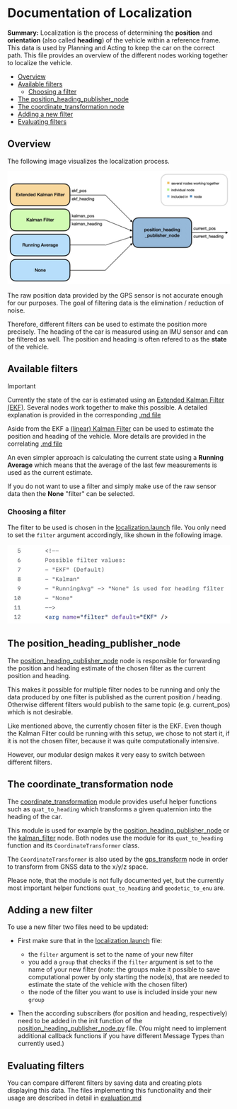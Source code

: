# Documentation of Localization

**Summary:** Localization is the process of determining the **position** and **orientation** (also called **heading**) of the vehicle within a reference frame.
This data is used by Planning and Acting to keep the car on the correct path.
This file provides an overview of the different nodes working together to localize the vehicle.

- [Overview](#overview)
- [Available filters](#available-filters)
  - [Choosing a filter](#choosing-a-filter)
- [The position_heading_publisher_node](#the-position_heading_publisher_node)
- [The coordinate_transformation node](#the-coordinate_transformation-node)
- [Adding a new filter](#adding-a-new-filter)
- [Evaluating filters](#evaluating-filters)

## Overview

The following image visualizes the localization process.

![Overview localization](../../doc/assets/localization/overview_localization.jpeg)

The raw position data provided by the GPS sensor is not accurate enough for our purposes.
The goal of filtering data is the elimination / reduction of noise.

Therefore, different filters can be used to estimate the position more precisely.
The heading of the car is measured using an IMU sensor and can be filtered as well.
The position and heading is often refered to as the **state** of the vehicle.

## Available filters

> [!IMPORTANT]

Currently the state of the car is estimated using an [Extended Kalman Filter (EKF)](./extended_kalman_filter.md).
Several nodes work together to make this possible.
A detailed explanation is provided in the corresponding [.md file](./extended_kalman_filter.md)

Aside from the EKF a [(linear) Kalman Filter](./kalman_filter.md) can be used to estimate the position and heading of the vehicle.
More details are provided in the correlating [.md file](./kalman_filter.md)

An even simpler approach is calculating the current state using a **Running Average** which means that the average of the last few measurements is used as the current estimate.

If you do not want to use a filter and simply make use of the raw sensor data then the **None** "filter" can be selected.

### Choosing a filter

The filter to be used is chosen in the [localization.launch](https://github.com/una-auxme/paf/blob/main/code/localization/launch/localization.launch) file.
You only need to set the `filter` argument accordingly, like shown in the following image.

![Filter choice](../assets/localization/filter_choice.jpeg)

## The position_heading_publisher_node

The [position_heading_publisher_node](./position_heading_publisher_node.md) node is responsible for forwarding the position and heading estimate of the chosen filter as the current position and heading.

This makes it possible for multiple filter nodes to be running and only the data produced by one filter is published as the current position / heading. Otherwise different filters would publish to the same topic (e.g. current_pos) which is not desirable.

Like mentioned above, the currently chosen filter is the EKF.
Even though the Kalman Filter could be running with this setup, we chose to not start it, if it is not the chosen filter, because it was quite computationally intensive.

However, our modular design makes it very easy to switch between different filters.

## The coordinate_transformation node

The [coordinate_transformation](./coordinate_transformation) module provides useful helper functions such as `quat_to_heading` which transforms a given quaternion into the heading of the car.

This module is used for example by the [position_heading_publisher_node](./position_heading_publisher_node) or the [kalman_filter](./kalman_filter) node.
Both nodes use the module for its `quat_to_heading` function and its `CoordinateTransformer` class.

The `CoordinateTransformer` is also used by the [gps_transform](../../code/localization/src/gps_transform.py) node in order to transform from GNSS data to the x/y/z space.

Please note, that the module is not fully documented yet, but the currently most important helper functions `quat_to_heading` and `geodetic_to_enu` are.

## Adding a new filter

To use a new filter two files need to be updated:

- First make sure that in the [localization.launch](https://github.com/una-auxme/paf/blob/main/code/localization/launch/localization.launch) file:
  - the `filter` argument is set to the name of your new filter
  - you add a `group` that checks if the `filter` argument is set to the name of your new filter
  (_note_: the groups make it possible to save computational power by only starting the node(s), that are needed to estimate the state of the vehicle with the chosen filter)
  - the node of the filter you want to use is included inside your new `group`

- Then the according subscribers (for position and heading, respectively) need to be added in the init function of the [position_heading_publisher_node.py](https://github.com/una-auxme/paf/blob/main/code/localization/src/position_heading_publisher_node.py#L107-L161) file.
(You might need to implement additional callback functions if you have different Message Types than currently used.)

## Evaluating filters

You can compare different filters by saving data and creating plots displaying this data.
The files implementing this functionality and their usage are described in detail in [evaluation.md](./evaluation.md)
